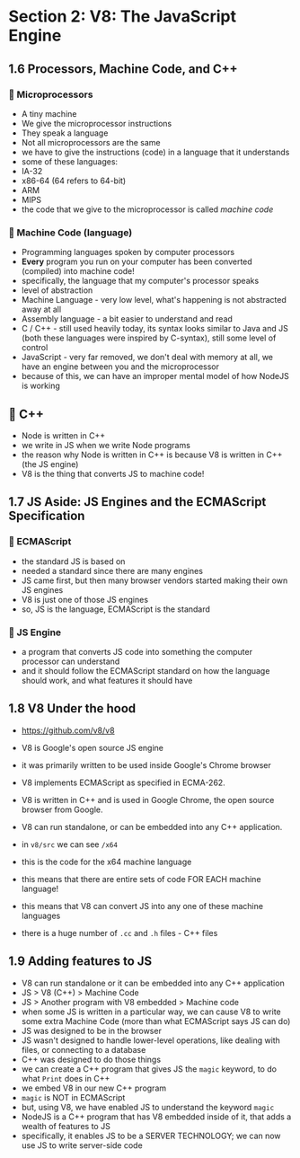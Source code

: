 # Section 2: V8: The JavaScript Engine
## 1.6 Processors, Machine Code, and C++
### 🚀 Microprocessors
- A tiny machine  
- We give the microprocessor instructions  
- They speak a language  
- Not all microprocessors are the same  
- we have to give the instructions (code) in a language that it understands
- some of these languages:
 - IA-32
 - x86-64 (64 refers to 64-bit)
 - ARM
 - MIPS
- the code that we give to the microprocessor is called *machine code*


### 🚀 Machine Code (language)
- Programming languages spoken by computer processors
- **Every** program you run on your computer has been converted (compiled) into machine code!
- specifically, the language that my computer's processor speaks
- level of abstraction
 - Machine Language - very low level, what's happening is not abstracted away at all
 - Assembly language - a bit easier to understand and read
 - C / C++ - still used heavily today, its syntax looks similar to Java and JS (both these languages were inspired by C-syntax), still some level of control
 - JavaScript - very far removed, we don't deal with memory at all, we have an engine between you and the microprocessor
- because of this, we can have an improper mental model of how NodeJS is working

## 🚀 C++
- Node is written in C++
- we write in JS when we write Node programs
- the reason why Node is written in C++ is because V8 is written in C++ (the JS engine)
- V8 is the thing that converts JS to machine code!

## 1.7 JS Aside: JS Engines and the ECMAScript Specification
### 🚀 ECMAScript
- the standard JS is based on
- needed a standard since there are many engines
- JS came first, but then many browser vendors started making their own JS engines
- V8 is just one of those JS engines
- so, JS is the language, ECMAScript is the standard

### 🚀 JS Engine
- a program that converts JS code into something the computer processor can understand
- and it should follow the ECMAScript standard on how the language should work, and what features it should have

## 1.8 V8 Under the hood
- https://github.com/v8/v8
- V8 is Google's open source JS engine
- it was primarily written to be used inside Google's Chrome browser
- V8 implements ECMAScript as specified in ECMA-262.
- V8 is written in C++ and is used in Google Chrome, the open source browser from Google.
- V8 can run standalone, or can be embedded into any C++ application.

- in `v8/src` we can see `/x64`
- this is the code for the x64 machine language
- this means that there are entire sets of code FOR EACH machine language!
- this means that V8 can convert JS into any one of these machine languages
- there is a huge number of `.cc` and `.h` files - C++ files

## 1.9 Adding features to JS
- V8 can run standalone or it can be embedded into any C++ application
- JS > V8 (C++) > Machine Code
- JS > Another program with V8 embedded > Machine code
- when some JS is written in a particular way, we can cause V8 to write some extra Machine Code (more than what ECMAScript says JS can do)
- JS was designed to be in the browser
- JS wasn't designed to handle lower-level operations, like dealing with files, or connecting to a database
- C++ was designed to do those things
- we can create a C++ program that gives JS the `magic` keyword, to do what `Print` does in C++
- we embed V8 in our new C++ program
- `magic` is NOT in ECMAScript
- but, using V8, we have enabled JS to understand the keyword `magic`
- NodeJS is a C++ program that has V8 embedded inside of it, that adds a wealth of features to JS
- specifically, it enables JS to be a SERVER TECHNOLOGY; we can now use JS to write server-side code
